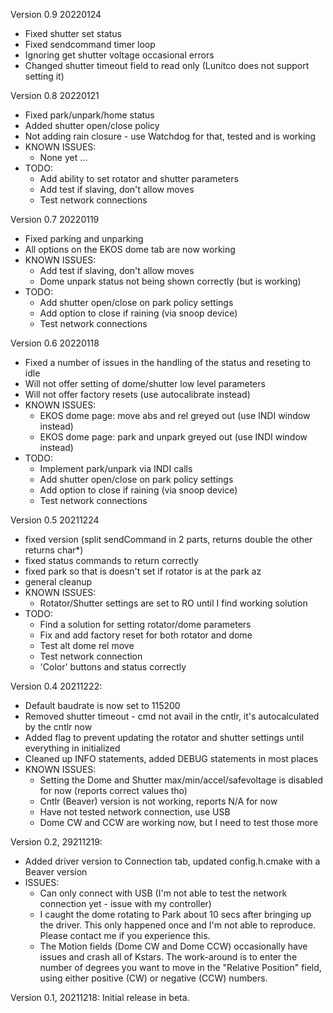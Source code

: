 Version 0.9 20220124
- Fixed shutter set status
- Fixed sendcommand timer loop
- Ignoring get shutter voltage occasional errors
- Changed shutter timeout field to read only (Lunitco does not support setting it)

Version 0.8 20220121
  - Fixed park/unpark/home status
  - Added shutter open/close policy
  - Not adding rain closure - use Watchdog for that, tested and is working
  - KNOWN ISSUES:
    - None yet ...
  - TODO:
    - Add ability to set rotator and shutter parameters
    - Add test if slaving, don't allow moves
    - Test network connections

Version 0.7 20220119
  - Fixed parking and unparking
  - All options on the EKOS dome tab are now working
  - KNOWN ISSUES:
    - Add test if slaving, don't allow moves
    - Dome unpark status not being shown correctly (but is working)
  - TODO:
    - Add shutter open/close on park policy settings
    - Add option to close if raining (via snoop device)
    - Test network connections

Version 0.6 20220118
  - Fixed a number of issues in the handling of the status and reseting to idle
  - Will not offer setting of dome/shutter low level parameters
  - Will not offer factory resets (use autocalibrate instead)
  - KNOWN ISSUES:
    - EKOS dome page: move abs and rel greyed out (use INDI window instead)
    - EKOS dome page: park and unpark greyed out (use INDI window instead)
  - TODO:
    - Implement park/unpark via INDI calls
    - Add shutter open/close on park policy settings
    - Add option to close if raining (via snoop device)
    - Test network connections

Version 0.5 20211224
  - fixed version (split sendCommand in 2 parts, returns double the other returns char*)
  - fixed status commands to return correctly
  - fixed park so that is doesn't set if rotator is at the park az
  - general cleanup
  - KNOWN ISSUES:
    - Rotator/Shutter settings are set to RO until I find working solution
  - TODO:
    - Find a solution for setting rotator/dome parameters
    - Fix and add factory reset for both rotator and dome
    - Test alt dome rel move
    - Test network connection
    - 'Color' buttons and status correctly

Version 0.4 20211222:
  - Default baudrate is now set to 115200
  - Removed shutter timeout - cmd not avail in the cntlr, it's autocalculated by the cntlr now
  - Added flag to prevent updating the rotator and shutter settings until everything in initialized
  - Cleaned up INFO statements, added DEBUG statements in most places
  - KNOWN ISSUES:
    - Setting the Dome and Shutter max/min/accel/safevoltage is disabled for now (reports correct values tho)
    - Cntlr (Beaver) version is not working, reports N/A for now
    - Have not tested network connection, use USB
    - Dome CW and CCW are working now, but I need to test those more
    
Version 0.2, 29211219: 
  - Added driver version to Connection tab, updated config.h.cmake with a Beaver version
  - ISSUES:
    - Can only connect with USB (I'm not able to test the network connection yet - issue with my controller)
    - I caught the dome rotating to Park about 10 secs after bringing up the driver.  This only happened once and I'm not able to reproduce.  Please contact me if you experience this.
    - The Motion fields (Dome CW and Dome CCW) occasionally have issues and crash all of Kstars.  The work-around is to enter the number of degrees you want to move in the "Relative Position" field, using either positive (CW) or negative (CCW) numbers.
    
Version 0.1, 20211218:  Initial release in beta. 
